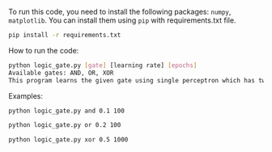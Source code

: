 To run this code, you need to install the following packages: `numpy`, `matplotlib`. You can install them using `pip` with requirements.txt file.
```bash
pip install -r requirements.txt
```

How to run the code:
```bash
python logic_gate.py [gate] [learning rate] [epochs]
Available gates: AND, OR, XOR
This program learns the given gate using single perceptron which has two inputs.
```

Examples:
```bash
python logic_gate.py and 0.1 100
```
```bash
python logic_gate.py or 0.2 100
```
```bash
python logic_gate.py xor 0.5 1000
```